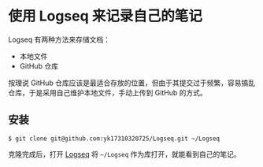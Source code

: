 # 使用 Logseq 来记录自己的笔记

Logseq 有两种方法来存储文档：

* 本地文件
* GitHub 仓库

按理说 GitHub 仓库应该是最适合存放的位置，但由于其提交过于频繁，容易搞乱仓库，于是采用自己维护本地文件，手动上传到 GitHub 的方式。

## 安装

```shell
$ git clone git@github.com:yk17310320725/Logseq.git ~/Logseq
```

克隆完成后，打开 [Logseq](https://logseq.com) 将 `~/Logseq` 作为库打开，就能看到自己的笔记。

